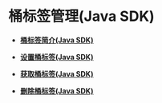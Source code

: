# 桶标签管理\(Java SDK\)<a name="obs_21_1700"></a>

-   **[桶标签简介\(Java SDK\)](桶标签简介(Java-SDK).md)**  

-   **[设置桶标签\(Java SDK\)](设置桶标签(Java-SDK).md)**  

-   **[获取桶标签\(Java SDK\)](获取桶标签(Java-SDK).md)**  

-   **[删除桶标签\(Java SDK\)](删除桶标签(Java-SDK).md)**  

